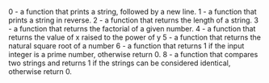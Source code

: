 0 -  a function that prints a string, followed by a new line.
1 -  a function that prints a string in reverse.
2 - a function that returns the length of a string.
3 - a function that returns the factorial of a given number.
4 - a function that returns the value of x raised to the power of y
5 - a function that returns the natural square root of a number
6 - a function that returns 1 if the input integer is a prime number, otherwise return 0.
8 - a function that compares two strings and returns 1 if the strings can be considered identical, otherwise return 0.
